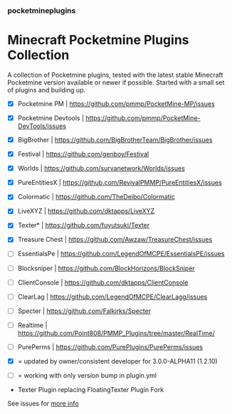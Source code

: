 ### pocketmineplugins

# Minecraft Pocketmine Plugins Collection

A collection of Pocketmine plugins, tested with the latest stable Minecraft Pocketmine version available or newer if possible.
Started with a small set of plugins and building up. 

- [x] Pocketmine PM | https://github.com/pmmp/PocketMine-MP/issues
- [x] Pocketmine Devtools | https://github.com/pmmp/PocketMine-DevTools/issues
- [x] BigBrother | https://github.com/BigBrotherTeam/BigBrother/issues
- [x] Festival | https://github.com/genboy/Festival 
- [x] Worlds | https://github.com/survanetwork/Worlds/issues 
- [x] PureEntitiesX | https://github.com/RevivalPMMP/PureEntitiesX/issues
- [x] Colormatic | https://github.com/TheDeibo/Colormatic
- [x] LiveXYZ | https://github.com/dktapps/LiveXYZ
- [x] Texter* | https://github.com/fuyutsuki/Texter
- [x] Treasure Chest | https://github.com/Awzaw/TreasureChest/issues
- [ ] EssentialsPe | https://github.com/LegendOfMCPE/EssentialsPE/issues
- [ ] Blocksniper | https://github.com/BlockHorizons/BlockSniper
- [ ] ClientConsole | https://github.com/dktapps/ClientConsole
- [ ] ClearLag | https://github.com/LegendOfMCPE/ClearLagg/issues
- [ ] Specter | https://github.com/Falkirks/Specter 
- [ ] Realtime | https://github.com/Point808/PMMP_Plugins/tree/master/RealTime/
- [ ] PurePerms | https://github.com/PurePlugins/PurePerms/issues 


- [x] = updated by owner/consistent developer for 3.0.0-ALPHA11 (1.2.10)
- [ ] = working with only version bump in plugin.yml

* Texter Plugin replacing FloatingTexter Plugin Fork   

See issues for [more info](https://github.com/genboy/pocketmineplugins/issues/8) 
